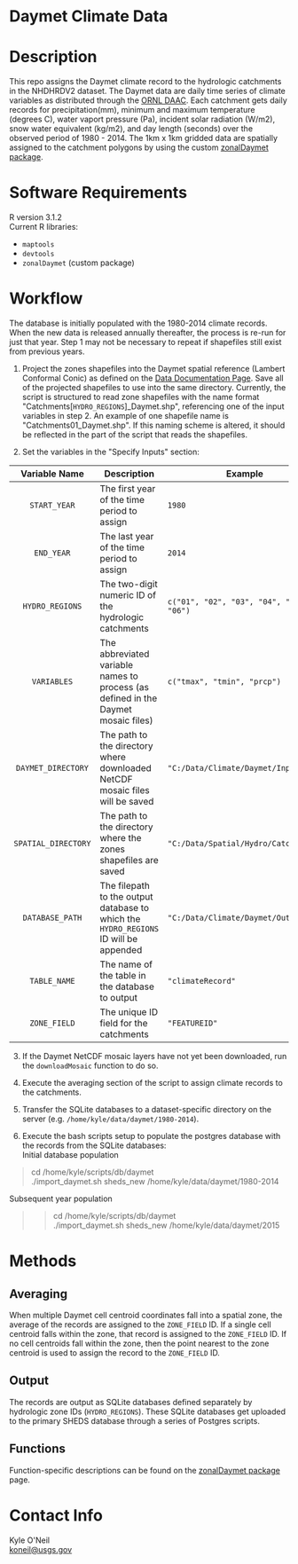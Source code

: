 Daymet Climate Data
===================

# Description
This repo assigns the Daymet climate record to the hydrologic catchments in the 
NHDHRDV2 dataset. The Daymet data are daily time series of climate variables as 
distributed through the [ORNL DAAC](https://daymet.ornl.gov/). Each catchment 
gets daily records for precipitation(mm), minimum and maximum temperature 
(degrees C), water vaport pressure (Pa), incident solar radiation (W/m2), snow 
water equivalent (kg/m2), and day length (seconds) over the observed period of 
1980 - 2014. The 1km x 1km gridded data are spatially assigned to the catchment 
polygons by using the custom 
[zonalDaymet package](https://github.com/Conte-Ecology/zonalDaymet).


# Software Requirements

R version 3.1.2  
Current R libraries:  
  - `maptools`
  - `devtools`
  - `zonalDaymet` (custom package)


# Workflow
The database is initially populated with the 1980-2014 climate records. When 
the new data is released annually thereafter, the process is re-run for just 
that year. Step 1 may not be necessary to repeat if shapefiles still exist 
from previous years.

1. Project the zones shapefiles into the Daymet spatial reference (Lambert 
Conformal Conic) as defined on the 
[Data Documentation Page](https://daymet.ornl.gov/datasupport.html). Save all 
of the projected shapefiles to use into the same directory. Currently, the 
script is structured to read zone shapefiles with the name format 
"Catchments[`HYDRO_REGIONS`]_Daymet.shp", referencing one of the input variables 
in step 2. An example of one shapefile name is "Catchments01_Daymet.shp". If this
naming scheme is altered, it should be reflected in the part of the script that 
reads the shapefiles.

2. Set the variables in the "Specify Inputs" section:

 |  Variable Name    | Description                                                                          | Example                                |
 |:-----------------:| ------------------------------------------------------------------------------------ | -------------------------------------- |
 |`START_YEAR`       | The first year of the time period to assign                                          | `1980`                                 |
 |`END_YEAR`         | The last year of the time period to assign                                           | `2014`                                 |
 |`HYDRO_REGIONS`    | The two-digit numeric ID of the hydrologic catchments                                | `c("01", "02", "03", "04", "05", "06")`|
 |`VARIABLES`        | The abbreviated variable names to process (as defined in the Daymet mosaic files)    | `c("tmax", "tmin", "prcp")`            |
 |`DAYMET_DIRECTORY` | The path to the directory where downloaded NetCDF mosaic files will be saved         | `"C:/Data/Climate/Daymet/Input"`       |
 |`SPATIAL_DIRECTORY`| The path to the directory where the zones shapefiles are saved                       | `"C:/Data/Spatial/Hydro/Catchments"`   |
 |`DATABASE_PATH`    | The filepath to the output database to which the `HYDRO_REGIONS` ID will be appended | `"C:/Data/Climate/Daymet/Output"`      |
 |`TABLE_NAME`       | The name of the table in the database to output                                      | `"climateRecord"`                      |
 |`ZONE_FIELD`       | The unique ID field for the catchments                                               | `"FEATUREID"`                          |

3. If the Daymet NetCDF mosaic layers have not yet been downloaded, run the 
`downloadMosaic` function to do so.

4. Execute the averaging section of the script to assign climate records to the 
catchments.

5. Transfer the SQLite databases to a dataset-specific directory on the server 
(e.g. `/home/kyle/data/daymet/1980-2014`).

6. Execute the bash scripts setup to populate the postgres database with the 
records from the SQLite databases: <br>
Initial database population
> cd /home/kyle/scripts/db/daymet <br>
> ./import_daymet.sh sheds_new /home/kyle/data/daymet/1980-2014 <br>

  Subsequent year population <br>
>> cd /home/kyle/scripts/db/daymet <br>
>> ./import_daymet.sh sheds_new /home/kyle/data/daymet/2015 <br>


# Methods

## Averaging 
When multiple Daymet cell centroid coordinates fall into a spatial 
zone, the average of the records are assigned to the `ZONE_FIELD` ID. If a single 
cell centroid falls within the zone, that record is assigned to the `ZONE_FIELD` ID. If 
no cell centroids fall within the zone, then the point nearest to the zone 
centroid is used to assign the record to the `ZONE_FIELD` ID.

## Output
The records are output as SQLite databases defined separately by 
hydrologic zone IDs (`HYDRO_REGIONS`). These SQLite databases get uploaded 
to the primary SHEDS database through a series of Postgres scripts.

## Functions
Function-specific descriptions can be found on the 
[zonalDaymet package](https://github.com/Conte-Ecology/zonalDaymet) page. 


# Contact Info
Kyle O'Neil  
koneil@usgs.gov 



